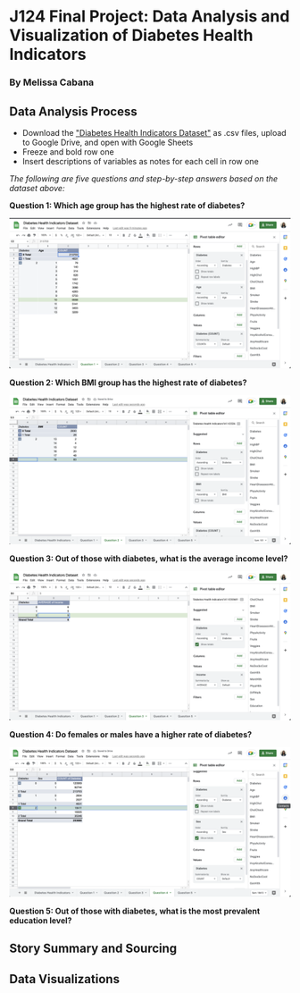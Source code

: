 # J124 Final Project: Data Analysis and Visualization of Diabetes Health Indicators
### By Melissa Cabana
## Data Analysis Process
* Download the ["Diabetes Health Indicators Dataset"](https://docs.google.com/spreadsheets/d/1WJPAhUcL1bI6ilt2nX3dlz3LWssY-z3rVvXJrZ6b9TU/edit?usp=sharing) as .csv files, upload to Google Drive, and open with Google Sheets
* Freeze and bold row one
* Insert descriptions of variables as notes for each cell in row one

*The following are five questions and step-by-step answers based on the dataset above:*

**Question 1: Which age group has the highest rate of diabetes?**

![Question 1](https://github.com/mcabana26/J124/blob/main/Screen%20Shot%202022-08-06%20at%206.25.34%20PM.png)

**Question 2: Which BMI group has the highest rate of diabetes?**

![Question 2](https://github.com/mcabana26/J124/blob/main/Screen%20Shot%202022-08-06%20at%206.28.08%20PM.png)

**Question 3: Out of those with diabetes, what is the average income level?**

![Question 3](https://github.com/mcabana26/J124/blob/main/Screen%20Shot%202022-08-06%20at%206.30.41%20PM.png)

**Question 4: Do females or males have a higher rate of diabetes?**

![Question 4](https://github.com/mcabana26/J124/blob/main/Screen%20Shot%202022-08-06%20at%206.33.48%20PM.png)

**Question 5: Out of those with diabetes, what is the most prevalent education level?**

## Story Summary and Sourcing
## Data Visualizations
